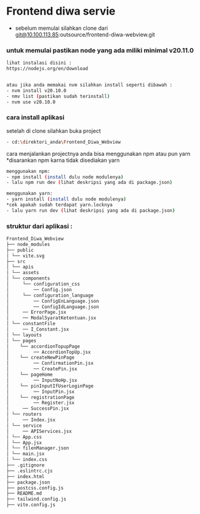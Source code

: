 
# Frontend diwa servie

- sebelum memulai silahkan clone dari git@10.100.113.85:outsource/frontend-diwa-webview.git


### untuk memulai pastikan node yang ada miliki minimal v20.11.0
```bash
lihat instalasi disini :
https://nodejs.org/en/download


atau jika anda memakai nvm silahkan install seperti dibawah :
- nvm install v20.10.0
- nmv list (pastikan sudah terinstall)
- nvm use v20.10.0
```

### cara install aplikasi

setelah di clone silahkan buka project
```bash
- cd:\direktori_anda\Frontend_Diwa_Webview
```

cara menjalankan projectnya anda bisa menggunakan npm atau pun yarn
*disarankan npm karna tidak disediakan yarn

```bash
menggunakan npm:
- npm install (install dulu node modulenya)
- lalu npm run dev (lihat deskripsi yang ada di package.json)
````

```bash
menggunakan yarn:
- yarn install (install dulu node modulenya)
*cek apakah sudah terdapat yarn.locknya
- lalu yarn run dev (lihat deskripsi yang ada di package.json)
````


### struktur dari aplikasi :
``` bash
Frontend_Diwa_Webview
├── node_modules
├── public
│ └── vite.svg
├── src
│ └── apis
│ └── assets
│ └── components
│     └── configuration_css
│         ── Config.json
│     └── configuration_language
│         ── ConfigEnLanguage.json
│         ── ConfigIdLanguage.json
│     ── ErrorPage.jsx
│     ── ModalSyaratKetentuan.jsx
│ └── constantFile
│     ── I_Constant.jsx
│ └── layouts
│ └── pages
│    └── accordionTopupPage
│         ── AccordionTopUp.jsx
│    └── createNewPinPage
│         ── ConfirmationPin.jsx
│         ── CreatePin.jsx
│    └── pageHome
│         ── InputNoHp.jsx
│    └── pinInputIfUserLoginPage
│         ── InputPin.jsx
│    └── registrationPage
│         ── Register.jsx
│     ── SuccessPin.jsx
│ └── routers
│     ── Index.jsx
│ └── service
│     ── APIServices.jsx
│ └── App.css
│ └── App.jsx
│ └── filenManager.json
│ └── main.jsx
│ └── index.css
├── .gitignore
├── .eslintrc.cjs
├── index.html
├── package.json
├── postcss.config.js
├── README.md
├── tailwind.config.js
├── vite.config.js
```
